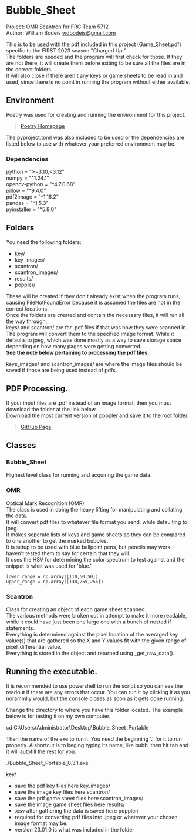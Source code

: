 # Bubble_Sheet
Project: OMR Scantron for FRC Team 5712  
Author: William Bodeis <wdbodeis@gmail.com>  

This is to be used with the pdf included in this project (Game_Sheet.pdf) specific to the FIRST 2023 season "Charged Up."  
The folders are needed and the program will first check for those. If they are not there, it will create them before exiting to be sure all the files are in the correct folders.  
It will also close if there aren't any keys or game sheets to be read in and used, since there is no point in running the program without either available.  

## Environment
Poetry was used for creating and running the environment for this project.  
> [Poetry Homepage](https://python-poetry.org/)  

The pyproject.toml was also included to be used or the dependencies are listed below to use with whatever your preferred environment may be.  

### Dependencies
python = ">=3.10,<3.12"  
numpy = "^1.24.1"  
opencv-python = "^4.7.0.68"  
pillow = "^9.4.0"  
pdf2image = "^1.16.2"  
pandas = "^1.5.3"  
pyinstaller = "^5.8.0"  

## Folders
You need the following folders:  
- key/
- key_images/
- scantron/
- scantron_images/
- results/  
- poppler/

These will be created if they don't already exist when the program runs, causing FileNotFoundError because it is assumed the files are not in the correct locations.  
Once the folders are created and contain the necessary files, it will run all the way through.  
keys/ and scantron/ are for .pdf files if that was how they were scanned in. The program will convert them to the specified image format. While it defaults to jpeg, which was done mostly as a way to save storage space depending on how many pages were getting converted.  
**See the note below pertaining to processing the pdf files.** 

keys_images/ and scantron_images/ are where the image files should be saved if those are being used instead of pdfs.  

## PDF Processing.
If your input files are .pdf instead of an image format, then you must download the folder at the link below.  
Download the most current version of poppler and save it to the root folder.  
> [GitHub Page](https://github.com/oschwartz10612/poppler-windows).  

## Classes
### Bubble_Sheet
Highest level class for running and acquiring the game data.  
### OMR
Optical Mark Recognition (OMR)  
The class is used in doing the heavy lifting for manipulating and collating the data.  
It will convert pdf files to whatever file format you send, while defaulting to jpeg.  
It makes seperate lists of keys and game sheets so they can be compared to one another to get the marked bubbles.  
It is setup to be used with blue ballpoint pens, but pencils may work. I haven't tested them to say for certain that they will.  
It uses the HSV for determining the color spectrum to test against and the snippet is what was used for 'blue.'  
```
lower_range = np.array([110,50,50])
upper_range = np.array([130,255,255])
```
  
### Scantron
Class for creating an object of each game sheet scanned.  
The various methods were broken out in attempt to make it more readable, while it could have just been one large one with a bunch of nested if statements.  
Everything is determined against the pixel location of the averaged key value(s) that are gathered so the X and Y values fit with the given range of pixel_differential value.  
Everything is stored in the object and returned using _get_raw_data(). 


## Running the executable. 

It is recommended to use powershell to run the script so you can see the readout if there are any errors that occur.
You can run it by clicking it as you norammlly would, but the console closes as soon as it gets done running.

Change the directory to where you have this folder located. The example below is for testing it on my own computer.

cd C:\Users\Administrator\Desktop\Bubble_Sheet_Portable

Then the name of the exe to run it. You need the beginning '.\' for it to run properly.
A shortcut is to beging typing its name, like bubb, then hit tab and it will autofill the rest for you. 

.\Bubble_Sheet_Portable_0.3.1.exe

key/
- save the pdf key files here
key_images/
- save the image key files here
scantron/
- save the pdf game sheet files here
scantron_images/
- save the image game sheet files here
results/
- .csv after gathering the data is saved here
poppler/
- required for converting pdf files into .jpeg or whatever your chosen image format may be.
- version 23.01.0 is what was included in the folder